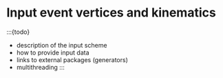 # Input event vertices and kinematics

:::{todo}

- description of the input scheme
- how to provide input data
- links to external packages (generators)
- multithreading
  :::
